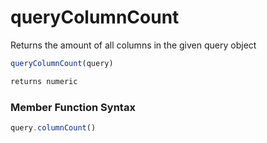 # queryColumnCount

Returns the amount of all columns in the given query object

```javascript
queryColumnCount(query)
```

```javascript
returns numeric
```
### Member Function Syntax

```javascript
query.columnCount()
```
